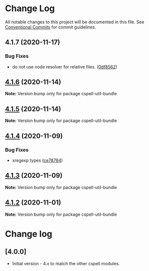 # Change Log

All notable changes to this project will be documented in this file.
See [Conventional Commits](https://conventionalcommits.org) for commit guidelines.

## 4.1.7 (2020-11-17)

### Bug Fixes

-   do not use node resolver for relative files. ([0df8562](https://github.com/streetsidesoftware/cspell/commit/0df85625da5b667f5817fc710b44fa74b636d9a1))

## [4.1.6](https://github.com/streetsidesoftware/cspell/compare/cspell-util-bundle@4.1.5...cspell-util-bundle@4.1.6) (2020-11-14)

**Note:** Version bump only for package cspell-util-bundle

## [4.1.5](https://github.com/streetsidesoftware/cspell/compare/cspell-util-bundle@4.1.4...cspell-util-bundle@4.1.5) (2020-11-14)

**Note:** Version bump only for package cspell-util-bundle

## [4.1.4](https://github.com/streetsidesoftware/cspell/compare/cspell-util-bundle@4.1.3...cspell-util-bundle@4.1.4) (2020-11-09)

### Bug Fixes

-   xregexp types ([ce78784](https://github.com/streetsidesoftware/cspell/commit/ce78784ba2bc137876ef3c6c52d21beb1679fdf6))

## [4.1.3](https://github.com/streetsidesoftware/cspell/compare/cspell-util-bundle@4.1.2...cspell-util-bundle@4.1.3) (2020-11-09)

**Note:** Version bump only for package cspell-util-bundle

## [4.1.2](https://github.com/streetsidesoftware/cspell/compare/cspell-util-bundle@4.1.1...cspell-util-bundle@4.1.2) (2020-11-01)

**Note:** Version bump only for package cspell-util-bundle

# Change log

## [4.0.0]

-   Initial version - 4.x to match the other cspell modules.
